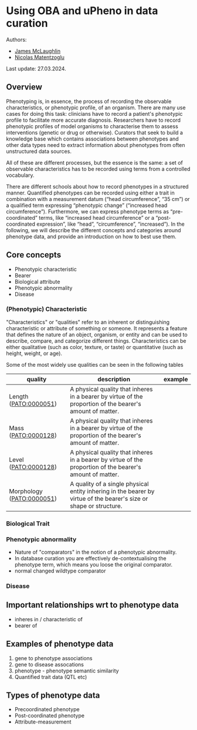 # Using OBA and uPheno in data curation

Authors:

- [James McLaughlin]()
- [Nicolas Matentzoglu](https://orcid.org/0000-0002-7356-1779)

Last update: 27.03.2024.

## Overview

Phenotyping is, in essence, the process of recording the observable characteristics, or phenotypic profile, of an organism. 
There are many use cases for doing this task: clinicians have to record a patient's phenotypic profile to facilitate more accurate diagnosis. 
Researchers have to record phenotypic profiles of model organisms to characterise them to assess interventions (genetic or drug or otherwise). 
Curators that seek to build a knowledge base which contains associations between phenotypes and other data types need to extract information about phenotypes from often unstructured data sources. 

All of these are different processes, but the essence is the same: a set of observable characteristics has to be recorded using terms from a controlled vocabulary.

There are different schools about how to record phenotypes in a structured manner. 
Quantified phenotypes can be recorded using either a trait in combination with a measurement datum (“head circumference”, “35 cm”) or a qualified term expressing “phenotypic change” (“increased head circumference”). 
Furthermore, we can express phenotype terms as “pre-coordinated” terms, like “increased head circumference” or a “post-coordinated expression”, like “head”, “circumference”, “increased”). In the following, we will describe the different concepts and categories around phenotype data, and provide an introduction on how to best use them.

## Core concepts

<!-- Add figure with all core components from OBA poster -->

- Phenotypic characteristic
- Bearer
- Biological attribute
- Phenotypic abnormality
- Disease

### (Phenotypic) Characteristic

"Characteristics" or "qualities" refer to an inherent or distinguishing characteristic or attribute of something or someone.
It represents a feature that defines the nature of an object, organism, or entity and can be used to describe, compare, and categorize different things.
Characteristics can be either qualitative (such as color, texture, or taste) or quantitative (such as height, weight, or age).

Some of the most widely use qualities can be seen in the following tables

| quality | description | example |
| ------- | ----------- | ------- |
| Length ([PATO:0000051](http://purl.obolibrary.org/obo/PATO_0000051)) | A physical quality that inheres in a bearer by virtue of the proportion of the bearer's amount of matter. | |
| Mass ([PATO:0000128](http://purl.obolibrary.org/obo/PATO_0000128)) | A physical quality that inheres in a bearer by virtue of the proportion of the bearer's amount of matter. | |
| Level ([PATO:0000128](http://purl.obolibrary.org/obo/PATO_0000128)) | A physical quality that inheres in a bearer by virtue of the proportion of the bearer's amount of matter. | |
| Morphology ([PATO:0000051](http://purl.obolibrary.org/obo/PATO_0000051)) | A quality of a single physical entity inhering in the bearer by virtue of the bearer's size or shape or structure. | |



### Biological Trait

### Phenotypic abnormality

- Nature of "comparators" in the notion of a phenotypic abnormality.
- In database curation you are effectively de-contextualising the phenotype term, which means you loose the original comparator.
- normal changed wildtype comparator

### Disease

## Important relationships wrt to phenotype data

- inheres in / characteristic of
- bearer of

## Examples of phenotype data

1. gene to phenotype associations
1. gene to disease assocations
1. phenotype - phenotype semantic similarity
1. Quantified trait data (QTL etc)

## Types of phenotype data

- Precoordinated phenotype
- Post-coordinated phenotype
- Attribute-measurement

